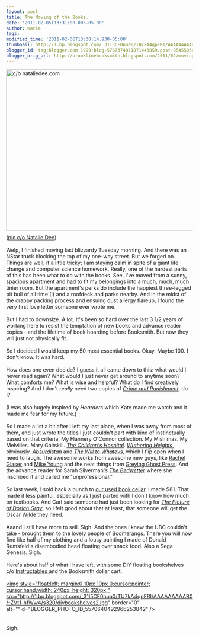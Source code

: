 ```yaml
---
layout: post
title: The Moving of the Books.
date: '2011-02-05T13:31:00.005-05:00'
author: Katie
tags: 
modified_time: '2011-02-06T13:38:14.930-05:00'
thumbnail: http://1.bp.blogspot.com/_31I5CF0nua0/TU7kA4qpFRI/AAAAAAAAAB0/-ZVt1-hfWw4/s72-c/diybookshelves2.jpg
blogger_id: tag:blogger.com,1999:blog-5767374071871443859.post-8545505052715544351
blogger_orig_url: http://brooklinebooksmith.blogspot.com/2011/02/moving-of-books.html
---
```


<a onblur="try {parent.deselectBloggerImageGracefully();} catch(e) {}" href="http://www.nataliedee.com/011611/noooo-aaaaaaahhhhhhhhhhh.jpg"><img style="float:left; margin:0 10px 10px 0;cursor:pointer; cursor:hand;width: 600px; height: 435px;" src="http://www.nataliedee.com/011611/noooo-aaaaaaahhhhhhhhhhh.jpg" border="0" alt="c/o nataliedee.com" /></a><br />(<a href="http://www.nataliedee.com/">pic c/o Natalie Dee</a>)<br /><br />Welp, I finished moving last blizzardy Tuesday morning. And there was an NStar truck blocking the top of my one-way street. But we forged on. Things are well, if a little tricky; I am staying calm in spite of a giant life change and computer science homework. Really, one of the hardest parts of this has been what to do with the books. See, I've moved from a sunny, spacious apartment and had to fit my belongings into a much, much, much tinier room. But the apartment's perks do include the happiest three-legged pit bull of all time (!) and a roofdeck and parks nearby. And in the midst of the crappy packing process and ensuing dust allergy flareup, I found the very first love letter someone ever wrote me. <br /><br />But I had to downsize. A lot. It's been so hard over the last 3 1/2 years  of working here to resist the temptation of new books and advance reader copies - and the lifetime of book hoarding before Booksmith. But now they will just not physically fit.<br /><br />So I decided I would keep my 50 most essential books. Okay. Maybe 100. I don't know. It was hard.<br /><br />How does one even decide? I guess it all came down to this: what would I never read again? What would I just never get around to anytime soon? What comforts me? What is wise and helpful? What do I find creatively inspiring? And I don't <em>really</em> need two copies of <a href="http://www.brooklinebooksmith-shop.com/book/9780199536368"><em>Crime and Punishment</em></a>, do I? <br /><br />(I was also hugely inspired by <em>Hoarders</em> which Kate made me watch and it made me fear for my future.)<br /><br />So I made a list a bit after I left my last place, when I was away from most of them, and just wrote the titles I just couldn't part with kind of instinctually based on that criteria. My Flannery O'Connor collection. My Mishimas. My Melvilles. Mary Gaitskill. <em><a href="http://www.brooklinebooksmith-shop.com/book/9780802143334">The Children's Hospital</a></em>. <em><a href="http://www.brooklinebooksmith-shop.com/book/9780486478036">Wuthering Heights</a></em>, obviously. <em><a href="http://www.brooklinebooksmith-shop.com/book/9780812971675">Absurdistan</a></em> and <em><a href="http://www.brooklinebooksmith-shop.com/book/9780061346187">The Will to Whatevs</a></em>, which I flip open when I need to laugh. The awesome works from awesome new guys, like  <a href="http://www.brooklinebooksmith-shop.com/book/9780982081389">Rachel Glaser</a> and <a href="http://www.brooklinebooksmith-shop.com/book/9780977934362">Mike Young</a> and the neat things from <a href="http://www.airforcejoyride.com/gg">Greying Ghost Press</a>. And the advance reader for Sarah Silverman's <em><a href="http://www.brooklinebooksmith-shop.com/book/9780061856433">The Bedwetter</a></em> where she inscribed it and called me "unprofessional."<br /><br />So last week, I sold back a bunch to <a href="http://www.brooklinebooksmith-shop.com/ubc">our used book cellar</a>. I made $81. That made it less painful, especially as I just parted with I don't know how much on textbooks. And Carl said someone had just been looking for <em><a href="http://www.brooklinebooksmith-shop.com/book/9781936041220">The Picture of Dorian Gray</a></em>, so I felt good about that at least, that someone will get the Oscar Wilde they need.<br /><br />Aaand I still have more to sell. Sigh. And the ones I knew the UBC couldn't take - brought them to the lovely people of <a href="http://www.aac.org/site/PageServer?pagename=boomerangs_donations">Boomerangs</a>. There you will now find like half of my clothing and a lousy painting I made of Donald Rumsfeld's disembodied head floating over snack food. Also a Sega Genesis. Sigh.<br /><br />Here's about half of what I have left, with some DIY floating bookshelves c/o <a href="http://www.instructables.com/id/Invisible-Book-Shelf/">Instructables </a>and the Booksmith dollar cart:<br /><br /><a onblur="try {parent.deselectBloggerImageGracefully();} catch(e) {}" href="http://1.bp.blogspot.com/_31I5CF0nua0/TU7kA4qpFRI/AAAAAAAAAB0/-ZVt1-hfWw4/s1600/diybookshelves2.jpg"><img style="float:left; margin:0 10px 10px 0;cursor:pointer; cursor:hand;width: 240px; height: 320px;" src="http://1.bp.blogspot.com/_31I5CF0nua0/TU7kA4qpFRI/AAAAAAAAAB0/-ZVt1-hfWw4/s320/diybookshelves2.jpg" border="0" alt=""id="BLOGGER_PHOTO_ID_5570640492966253842" /></a><br /><br /><br />Sigh.